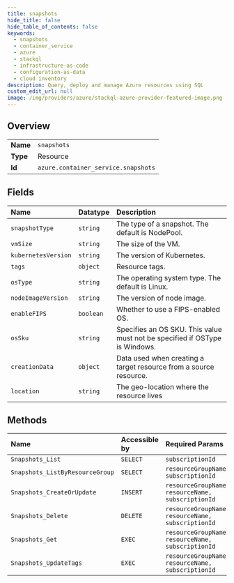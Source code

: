 ```yaml
---
title: snapshots
hide_title: false
hide_table_of_contents: false
keywords:
  - snapshots
  - container_service
  - azure    
  - stackql
  - infrastructure-as-code
  - configuration-as-data
  - cloud inventory
description: Query, deploy and manage Azure resources using SQL
custom_edit_url: null
image: /img/providers/azure/stackql-azure-provider-featured-image.png
---
```

  
    

## Overview
<table><tbody>
<tr><td><b>Name</b></td><td><code>snapshots</code></td></tr>
<tr><td><b>Type</b></td><td>Resource</td></tr>
<tr><td><b>Id</b></td><td><code>azure.container_service.snapshots</code></td></tr>
</tbody></table>

## Fields
| Name | Datatype | Description |
|:-----|:---------|:------------|
| `snapshotType` | `string` | The type of a snapshot. The default is NodePool. |
| `vmSize` | `string` | The size of the VM. |
| `kubernetesVersion` | `string` | The version of Kubernetes. |
| `tags` | `object` | Resource tags. |
| `osType` | `string` | The operating system type. The default is Linux. |
| `nodeImageVersion` | `string` | The version of node image. |
| `enableFIPS` | `boolean` | Whether to use a FIPS-enabled OS. |
| `osSku` | `string` | Specifies an OS SKU. This value must not be specified if OSType is Windows. |
| `creationData` | `object` | Data used when creating a target resource from a source resource. |
| `location` | `string` | The geo-location where the resource lives |
## Methods
| Name | Accessible by | Required Params |
|:-----|:--------------|:----------------|
| `Snapshots_List` | `SELECT` | `subscriptionId` |
| `Snapshots_ListByResourceGroup` | `SELECT` | `resourceGroupName, subscriptionId` |
| `Snapshots_CreateOrUpdate` | `INSERT` | `resourceGroupName, resourceName, subscriptionId` |
| `Snapshots_Delete` | `DELETE` | `resourceGroupName, resourceName, subscriptionId` |
| `Snapshots_Get` | `EXEC` | `resourceGroupName, resourceName, subscriptionId` |
| `Snapshots_UpdateTags` | `EXEC` | `resourceGroupName, resourceName, subscriptionId` |
